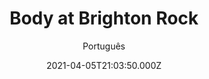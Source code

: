 ---
id: '57134b19-1fdd-4e30-b87c-f9b960f0812e'
type: 'movie' # Filme, Série, Anime
title: "Body at Brighton Rock"
synopsis: ["Uma segurança de parque inexperiente descobre um corpo numa remota trilha da montanha e precisa passar a noite com ele enquanto aguarda as autoridades, enfrentando seus maiores medos no processo.",
]
originalTitle: "Body at Brighton Rock"
date: '2021-04-05T21:03:50.000Z'
update: '2021-04-05T21:03:50.000Z'
releaseDate: '2019-03-08T03:00:00.000Z'
imdb:
  rating: '5.1' # 8.5
  id: '' # tt0470752
duration: '1h 28m'
trailer:
  urls: [
    '',
  ]
tags: ['720p']
genre: [] #
quality: 'BluRay' # BluRay, WEB-DL, HDTV, WEB-DL4K, WEB-DLe
format: 'Mkv' # MKV, MP4, TS
audio: 'Inglês' # Dublado, Legendado, Dual Audio, Dub & Leg
subtitle: 'Português' # Português, inglês,
size: '1.19 GB' # 4.8 GB
audioQuality: 10
videoQuality: 10
directors: []
#  - name: 'Lana Wachowski'
#    image: ''
#  - name: 'Lilly Wachowski'
#    image: ''
cast: []
#  - name: 'Keanu Reeves'
#    image: ''
#    characterName: 'Neo'
writers: []
#  - name: ''
#    image: ''
maturityRating:
  age: '' # L , 10, 12, 14, 16, 18
  topics: [''] # Violence, Illegal drugs, Inappropriate Language, Legal Drugs, Sexual Content, Extreme Violence
###########################################
download:
  
  - url: 'magnet:?xt=urn:btih:22FA4B917465A8B85D6B2A9279A419342FAA0D0D&dn=Body.at.Brighton.Rock.2019.720p.BDRip.Legendado.mkv&tr=UDP%3a%2f%2fTRACKER.COPPERSURFER.TK%3a6969%2fANNOUNCE&tr=UDP%3a%2f%2fEDDIE4.NL%3a6969%2fANNOUNCE&tr=UDP%3a%2f%2fTRACKER.LEECHERS-PARADISE.ORG%3a6969%2fANNOUNCE&tr=UDP%3a%2f%2fTRACKER.OPENTRACKR.ORG%3a1337%2fANNOUNCE&tr=UDP%3a%2f%2fTRACKER.ZER0DAY.TO%3a1337%2fANNOUNCE&tr=http%3a%2f%2fretracker.hq.ertelecom.ru%2fannounce'
    resolution: '720p' # 720p, 1080p, 4K,
    audio: 'Legendado' # Dublado, Legendado, Dual Audio
    size: '' # 4.8 GB
    quality: '' # BluRay, WEB-DL
    format: '' # MKV
images:
  cover: '/assets/movies/body-at-brighton-rock.jpg'
  background: '/assets/movies/'
---